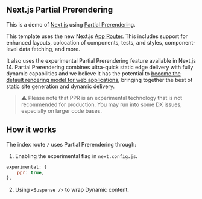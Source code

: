 ## Next.js Partial Prerendering

This is a demo of [Next.js](https://nextjs.org) using [Partial Prerendering](https://nextjs.org/docs/app/api-reference/next-config-js/partial-prerendering).

This template uses the new Next.js [App Router](https://nextjs.org/docs/app). This includes support for enhanced layouts, colocation of components, tests, and styles, component-level data fetching, and more.

It also uses the experimental Partial Prerendering feature available in Next.js 14. Partial Prerendering combines ultra-quick static edge delivery with fully dynamic capabilities and we believe it has the potential to [become the default rendering model for web applications](https://vercel.com/blog/partial-prerendering-with-next-js-creating-a-new-default-rendering-model), bringing together the best of static site generation and dynamic delivery.

> ⚠️ Please note that PPR is an experimental technology that is not recommended for production. You may run into some DX issues, especially on larger code bases.

## How it works

The index route `/` uses Partial Prerendering through:

1. Enabling the experimental flag in `next.config.js`.

```js
experimental: {
    ppr: true,
},
```

2. Using `<Suspense />` to wrap Dynamic content.

